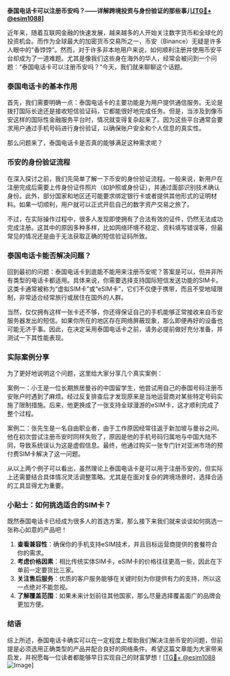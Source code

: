 **泰国电话卡可以注册币安吗？——详解跨境投资与身份验证的那些事儿[[TG💪+ @esim1088](https://t.me/s/esim1088)]**

近年来，随着互联网金融的快速发展，越来越多的人开始关注数字货币和全球化的投资机会。而作为全球最大的加密货币交易所之一，币安（Binance）无疑是许多人眼中的“香饽饽”。然而，对于许多非本地用户来说，如何顺利注册并使用币安平台却成为了一道难题。尤其是像我们这些身在海外的华人，经常会被问到一个问题：“泰国电话卡可以注册币安吗？”今天，我们就来聊聊这个话题。

### 泰国电话卡的基本作用

首先，我们需要明确一点：泰国电话卡的主要功能是为用户提供通信服务。无论是拨打国际长途还是接收短信验证码，它都能很好地完成任务。但是，当涉及到像币安这样的国际性金融服务平台时，情况就变得复杂起来了。因为这些平台通常会要求用户通过手机号码进行身份验证，以确保账户安全和个人信息的真实性。

那么问题来了，泰国电话卡是否真的能够满足这种需求呢？

### 币安的身份验证流程

在深入探讨之前，我们先简单了解一下币安的身份验证流程。一般来说，新用户在注册完成后需要上传身份证件照片（如护照或身份证），并通过面部识别技术确认身份。此外，部分国家和地区还可能要求绑定银行卡或者提供其他形式的证明材料。如果一切顺利，用户就可以正式开启自己的数字资产交易之旅了。

不过，在实际操作过程中，很多人发现即使拥有了合法有效的证件，仍然无法成功完成注册。这其中的原因多种多样，比如网络环境不稳定、资料填写错误等，但最常见的情况还是由于无法获取正确的短信验证码所致。

### 泰国电话卡能否解决问题？

回到最初的问题：泰国电话卡到底能不能用来注册币安呢？答案是可以，但并非所有类型的电话卡都适用。具体来说，你需要选择支持国际短信发送功能的SIM卡。这类卡通常被称为“虚拟SIM卡”或“eSIM卡”，它们不仅便于携带，而且不受地域限制，非常适合经常旅行或居住在国外的人群。

当然，仅仅拥有这样一张卡还不够，你还得保证自己的手机能够正常接收来自币安服务器发出的短信。如果你所在的地区存在网络屏蔽现象，那么即便再好的设备也可能无济于事。因此，在决定采用泰国电话卡之前，请务必提前做好充分准备，并测试一下其性能表现。

### 实际案例分享

为了更好地说明这个问题，这里给大家分享几个真实案例：

案例一：小王是一位长期旅居曼谷的中国留学生，他尝试用自己的泰国号码注册币安账户时遇到了麻烦。经过反复排查后才发现原来是当地运营商对某些特定号码实施了限制措施。后来，他更换成了一张支持全球漫游的eSIM卡，这才顺利完成了整个过程。

案例二：张先生是一名自由职业者，由于工作原因经常往返于新加坡与曼谷之间。他在初次尝试注册币安时同样失败了，原因是他的手机号码归属地与中国大陆不同，导致系统误认为这是虚假信息。最终，他通过购买一张专门针对亚洲市场的预付费SIM卡解决了这一问题。

从以上两个例子可以看出，虽然理论上泰国电话卡是可以用于注册币安的，但实际上还需要结合具体情况灵活调整策略。尤其是在面对复杂的跨境场景时，选择合适的工具显得尤为重要。

### 小贴士：如何挑选适合的SIM卡？

既然泰国电话卡已经成为很多人的首选方案，那么接下来我们就来谈谈如何挑选一张称心如意的产品吧！

1. **查看兼容性**：确保你的手机支持eSIM技术，并且目标运营商提供的套餐符合你的需求。
2. **考虑价格因素**：相比传统实体SIM卡，eSIM卡的价格往往更高一些，因此在下单前一定要货比三家。
3. **关注售后服务**：优质的客户服务能够在关键时刻为你提供有力的支持，所以这一点绝对不能忽视。
4. **了解覆盖范围**：如果未来计划前往其他国家，那么尽量选择覆盖面广的品牌会更加方便。

### 结语

综上所述，泰国电话卡确实可以在一定程度上帮助我们解决注册币安的问题，但前提是必须选用正确类型的产品并配合良好的网络条件。希望这篇文章能为大家带来启发，并祝愿每一位读者都能够早日实现自己的财富梦想！[[TG💪+ @esim1088](https://t.me/s/esim1088) ![Image](https://i.postimg.cc/4NQfJmqS/Snipaste-2025-05-13-00-14-12.png)]